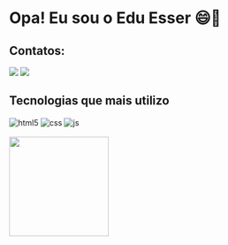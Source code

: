 #  Opa! Eu sou o Edu Esser 😄🚀 

## Contatos:
<div>
<a href="https://instagram.com/eduardo.esser" target="_blank"><img loading="lazy" src="https://img.shields.io/badge/-Instagram-%23E4405F?style=for-the-badge&logo=instagram&logoColor=white" target="_blank"></a>
<a href = "eduardoesser7366@gmail.com"><img loading="lazy" src="https://img.shields.io/badge/Gmail-D14836?style=for-the-badge&logo=gmail&logoColor=white" target="_blank"></a>

## Tecnologias que mais utilizo

<div style="display: inline_block">
  <img align="center" alt="html5" src="https://img.shields.io/badge/HTML5-E34F26?style=for-the-badge&logo=html5&logoColor=white" />
  <img align="center" alt="css" src="https://img.shields.io/badge/CSS3-1572B6?style=for-the-badge&logo=css3&logoColor=white" />
  <img align="center" alt="js" src="https://img.shields.io/badge/JavaScript-F7DF1E?style=for-the-badge&logo=javascript&logoColor=black" />
<div>
<br>
<div>
<a href="https://github.com/TorcedoTimao">
  
<img loading="lazy" height="180em" src="https://github-readme-stats.vercel.app/api/top-langs/?username=EduEsser&layout=compact&langs_count=7&theme=dracula"/>

